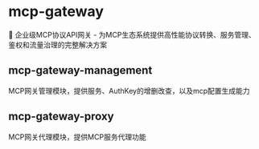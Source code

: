 # mcp-gateway
🚀 企业级MCP协议API网关 - 为MCP生态系统提供高性能协议转换、服务管理、鉴权和流量治理的完整解决方案
## mcp-gateway-management
MCP网关管理模块，提供服务、AuthKey的增删改查，以及mcp配置生成能力
## mcp-gateway-proxy
MCP网关代理模块，提供MCP服务代理功能